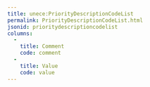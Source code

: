 ```yaml
---
title: unece:PriorityDescriptionCodeList
permalink: PriorityDescriptionCodeList.html
jsonid: prioritydescriptioncodelist
columns:
  - 
    title: Comment
    code: comment
  - 
    title: Value
    code: value
---
```

